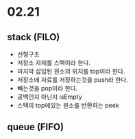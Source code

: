 # 02.21
## stack (FILO)
- 선형구조
- 저장소 자체를 스택이라 한다.
- 마지막 삽입된 원소의 위치를 top이라 한다.
- 저장소에 자료를 저장하는것을 push라 한다.
- 빼는것을 pop이라 한다.
- 공백인지 아닌지 isEmpty
- 스택의 top에있는 원소를 반환하는 peek
## queue (FIFO)